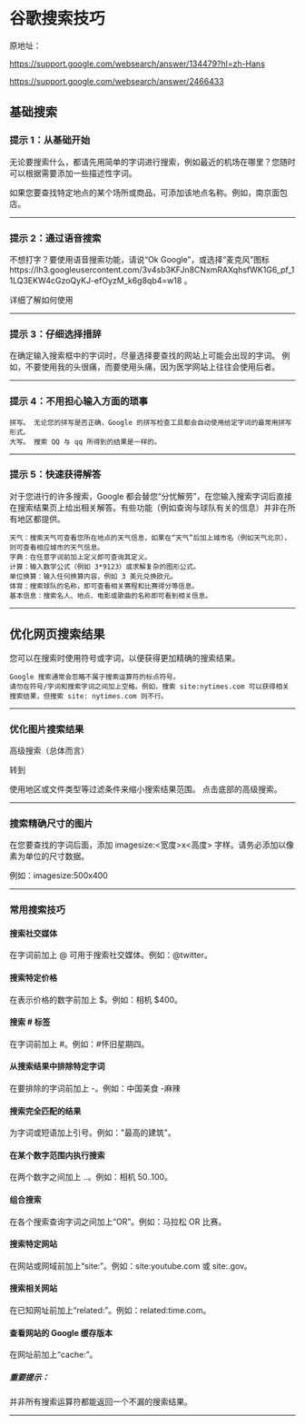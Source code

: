 # 谷歌搜索技巧

原地址：

https://support.google.com/websearch/answer/134479?hl=zh-Hans

https://support.google.com/websearch/answer/2466433

## 基础搜索

### 提示 1：从基础开始

无论要搜索什么，都请先用简单的字词进行搜索，例如最近的机场在哪里？您随时可以根据需要添加一些描述性字词。

如果您要查找特定地点的某个场所或商品，可添加该地点名称。例如，南京面包店。

-----

### 提示 2：通过语音搜索

不想打字？要使用语音搜索功能，请说“Ok Google”，或选择“麦克风”图标https://lh3.googleusercontent.com/3v4sb3KFJn8CNxmRAXqhsfWK1G6_pf_11LQ3EKW4cGzoQyKJ-efOyzM_k6g8qb4=w18 。

详细了解如何使用

[语音搜索功能]: https://support.google.com/websearch/answer/2940021

------

### 提示 3：仔细选择措辞

在确定输入搜索框中的字词时，尽量选择要查找的网站上可能会出现的字词。 例如，不要使用我的头很痛，而要使用头痛，因为医学网站上往往会使用后者。

-----

### 提示 4：不用担心输入方面的琐事

    拼写。 无论您的拼写是否正确，Google 的拼写检查工具都会自动使用给定字词的最常用拼写形式。
    大写。 搜索 QQ 与 qq 所得到的结果是一样的。

----

### 提示 5：快速获得解答

对于您进行的许多搜索，Google 都会替您“分忧解劳”，在您输入搜索字词后直接在搜索结果页上给出相关解答。有些功能（例如查询与球队有关的信息）并非在所有地区都提供。

    天气：搜索天气可查看您所在地点的天气信息，如果在“天气”后加上城市名（例如天气北京），则可查看相应城市的天气信息。
    字典：在任意字词前加上定义即可查询其定义。
    计算：输入数学公式（例如 3*9123）或求解复杂的图形公式。
    单位换算：输入任何换算内容，例如 3 美元兑换欧元。
    体育：搜索球队的名称，即可查看相关赛程和比赛得分等信息。
    基本信息：搜索名人、地点、电影或歌曲的名称即可看到相关信息。

---

## 优化网页搜索结果

您可以在搜索时使用符号或字词，以便获得更加精确的搜索结果。

    Google 搜索通常会忽略不属于搜索运算符的标点符号。
    请勿在符号/字词和搜索字词之间加上空格。例如，搜索 site:nytimes.com 可以获得相关搜索结果，但搜索 site: nytimes.com 则不行。

-------

### 优化图片搜索结果

高级搜索（总体而言）

转到

[高级图片搜索]: https://google.com/advanced_image_search



使用地区或文件类型等过滤条件来缩小搜索结果范围。
点击底部的高级搜索。

------

### 搜索精确尺寸的图片

在您要查找的字词后面，添加 imagesize:<宽度>x<高度> 字样。请务必添加以像素为单位的尺寸数据。

例如：imagesize:500x400

---------------

### 常用搜索技巧

#### 搜索社交媒体

在字词前加上 @ 可用于搜索社交媒体。例如：@twitter。

#### 搜索特定价格

在表示价格的数字前加上 $。例如：相机 $400。

#### 搜索 # 标签

在字词前加上 #。例如：#怀旧星期四。

#### 从搜索结果中排除特定字词

在要排除的字词前加上 -。例如：中国美食 -麻辣

#### 搜索完全匹配的结果

为字词或短语加上引号。例如："最高的建筑"。

#### 在某个数字范围内执行搜索

在两个数字之间加上 ..。例如：相机 $50..$100。

#### 组合搜索

在各个搜索查询字词之间加上“OR”。例如：马拉松 OR 比赛。

#### 搜索特定网站

在网站或网域前加上“site:”。例如：site:youtube.com 或 site:.gov。

#### 搜索相关网站

在已知网址前加上“related:”。例如：related:time.com。

#### 查看网站的 Google 缓存版本

在网址前加上“cache:”。

##### 重要提示：

并非所有搜索运算符都能返回一个不漏的搜索结果。

--------------

